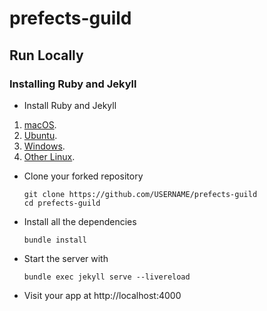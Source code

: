 # prefects-guild

## Run Locally
### Installing Ruby and Jekyll

- Install Ruby and Jekyll
1. [macOS](https://jekyllrb.com/docs/installation/macos/). 
1. [Ubuntu](https://jekyllrb.com/docs/installation/ubuntu/). 
1. [Windows](https://jekyllrb.com/docs/installation/windows/).
1. [Other Linux](https://jekyllrb.com/docs/installation/other-linux/).


- Clone your forked repository
    ```
    git clone https://github.com/USERNAME/prefects-guild
    cd prefects-guild
    ```

- Install all the dependencies
    ```
    bundle install
    ```

- Start the server with
    ```
    bundle exec jekyll serve --livereload
    ``` 

- Visit your app at http://localhost:4000
